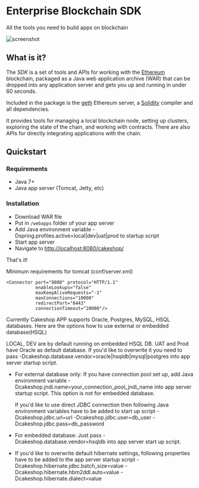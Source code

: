 
# Enterprise Blockchain SDK

All the tools you need to build apps on blockchain

![screenshot](https://stash-prod6.us.jpmchase.net:8443/projects/NPD/repos/ethereum-enterprise/browse/src/main/webapp/img/readme/sdk.png?raw "screenshot")

## What is it?

The _SDK_ is a set of tools and APIs for working with the
[Ethereum](https://ethereum.org/) blockchain, packaged as a Java web application
archive (WAR) that can be dropped into any application server and gets you up
and running in under 60 seconds.

Included in the package is the [geth](https://github.com/ethereum/go-ethereum)
Ethereum server, a [Solidity](https://solidity.readthedocs.org/en/latest/)
compiler and all dependencies.

It provides tools for managing a local blockchain node, setting up clusters,
exploring the state of the chain, and working with contracts. There are also
APIs for directly integrating applications with the chain.

## Quickstart

### Requirements

* Java 7+
* Java app server (Tomcat, Jetty, etc)

### Installation
* Download WAR file
* Put in `/webapps` folder of your app server
* Add Java environment variable -Dspring.profiles.active=local|dev|uat|prod to startup script
* Start app server
* Navigate to [http://localhost:8080/cakeshop/](http://localhost:8080/cakeshop/)

That's it!

MInimum requirements for tomcat (conf/server.xml)

    <Connector port="8080" protocol="HTTP/1.1"
               enableLookups="false" 
               maxKeepAliveRequests="-1"
               maxConnections="10000" 
               redirectPort="8443" 
               connectionTimeout="20000"/>

Currently Cakeshop APP supports Oracle, Postgres, MySQL, HSQL databases. Here are the options how to use external or embedded database(HSQL)

LOCAL, DEV are by default running on embedded HSQL DB. UAT and Prod have Oracle as default database. If you'd like to overwrite it you need 
to pass -Dcakeshop.database.vendor=oracle|hsqldb|mysql|postgres
into app server startup script.  
 
- For external database only:
  If you have connection pool set up, add Java environment variable -Dcakeshop.jndi.name=your_connection_pool_jndi_name into app server startup script. 
  This option is not for embedded database.

  If you'd like to use direct JDBC connection then following Java environment variables have to be added 
to start up script -Dcakeshop.jdbc.url=url -Dcakeshop.jdbc.user=db_user -Dcakeshop.jdbc.pass=db_password

- For embedded database:
  Just pass -Dcakeshop.database.vendor=hsqldb into app server start up script.

- If you'd like to overwrite default hibernate settings, following properties have to be added to the app server startup script -Dcakeshop.hibernate.jdbc.batch_size=value -Dcakeshop.hibernate.hbm2ddl.auto=value   -Dcakeshop.hibernate.dialect=value

  
  


